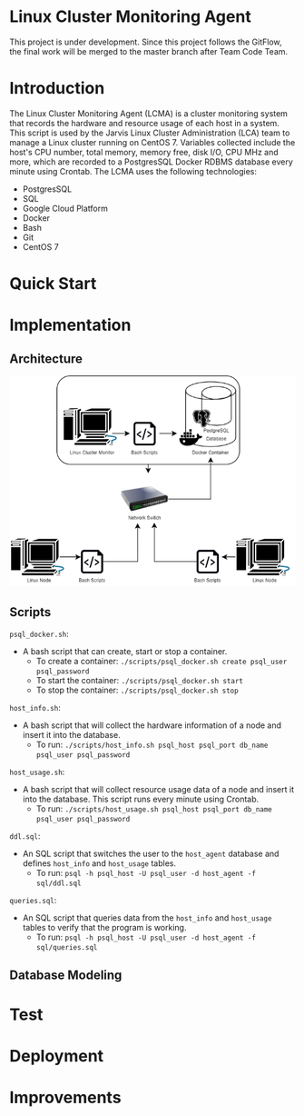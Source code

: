 # Linux Cluster Monitoring Agent
This project is under development. Since this project follows the GitFlow, the final work will be merged to the master branch after Team Code Team.

# Introduction
The Linux Cluster Monitoring Agent (LCMA) is a cluster monitoring system that records the hardware and resource usage of each host in a system. This script is used by the Jarvis Linux Cluster Administration (LCA) team to manage a Linux cluster running on CentOS 7. Variables collected include the host's CPU number, total memory, memory free, disk I/O, CPU MHz and more, which are recorded to a PostgresSQL Docker RDBMS database every minute using Crontab. The LCMA uses the following technologies:
* PostgresSQL
* SQL
* Google Cloud Platform
* Docker
* Bash
* Git
* CentOS 7

# Quick Start


# Implementation

## Architecture
![Architecture](./assets/linux_sql_architecture_resize.png)

## Scripts
`psql_docker.sh`:
* A bash script that can create, start or stop a container.
  * To create a container: `./scripts/psql_docker.sh create psql_user psql_password`
  * To start the container: `./scripts/psql_docker.sh start`
  * To stop the container: `./scripts/psql_docker.sh stop`
    
`host_info.sh`:
* A bash script that will collect the hardware information of a node and insert it into the database.
  * To run: `./scripts/host_info.sh psql_host psql_port db_name psql_user psql_password`

`host_usage.sh`:
* A bash script that will collect resource usage data of a node and insert it into the database. This script runs every minute using Crontab.
  * To run: `./scripts/host_usage.sh psql_host psql_port db_name psql_user psql_password` 

`ddl.sql`:
* An SQL script that switches the user to the `host_agent` database and defines `host_info` and `host_usage` tables.
  * To run: `psql -h psql_host -U psql_user -d host_agent -f sql/ddl.sql` 

`queries.sql`:
* An SQL script that queries data from the `host_info` and `host_usage` tables to verify that the program is working.
  * To run: `psql -h psql_host -U psql_user -d host_agent -f sql/queries.sql`

## Database Modeling


# Test

# Deployment

# Improvements